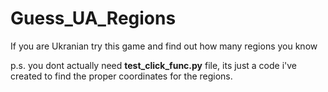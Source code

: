 # Guess_UA_Regions
If you are Ukranian try this game and find out how many regions you know

p.s. you dont actually need **test_click_func.py** file, its just a code i've created to find the proper coordinates for the regions.
